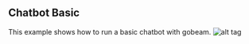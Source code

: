 Chatbot Basic
---

This example shows how to run a basic chatbot with gobeam.
![alt tag](http://i.imgur.com/ezBAVy3.png)

